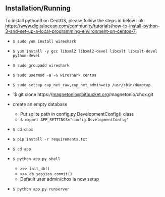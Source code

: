 ## Installation/Running
To install python3 on CentOS, please follow the steps in below link.
https://www.digitalocean.com/community/tutorials/how-to-install-python-3-and-set-up-a-local-programming-environment-on-centos-7

* `$ sudo yum install wireshark`
* `$ yum install -y gcc libxml2 libxml2-devel libxslt libxslt-devel python-devel`
* `$ sudo groupadd wireshark`
* `$ sudo usermod -a -G wireshark centos`
* `$ sudo setcap cap_net_raw,cap_net_admin=eip /usr/sbin/dumpcap`

* `$ git clone https://magnetonio@bitbucket.org/magnetonio/chox.git
* create an empty database
	* Put sqlite path in config.py DevelopmentConfig() class
	* `$ export APP_SETTINGS="config.DevelopmentConfig"`
* `$ cd chox`
* `$ pip install -r requirements.txt`
* `$ cd app`
* `$ python app.py shell`
    * `>>> init_db()`
    * `>>> db.session.commit()`
   	* Default user admin/chox is now setup
* `$ python app.py runserver`




